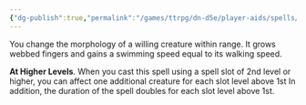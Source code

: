 ```yaml
---
{"dg-publish":true,"permalink":"/games/ttrpg/dn-d5e/player-aids/spells/level-1/flipperform/","tags":["ttrpg/dnd/5e","spell","biomancy","ritual","verbal","somatic","material"],"noteIcon":""}
---
```



You change the morphology of a willing creature within range. It grows webbed fingers and gains a swimming speed equal to its walking speed.

**At Higher Levels**. When you cast this spell using a spell slot of 2nd level or higher, you can affect one additional creature for each slot level above 1st In addition, the duration of the spell doubles for each slot level above 1st.

